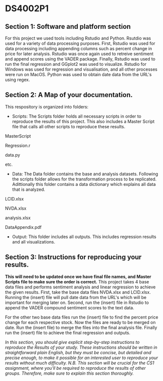 # DS4002P1
## Section 1: Software and platform section
For this project we used tools including Rstudio and Python. Rsutdio was used for a variety of data processing purposes. First, Rstudio was used for data processing including appending columns such as percent change in price for later analysis. Rstudio was once again used to retreive sentiment and append scores using the VADER package. Finally, Rstudio was used to run the final regression and GGplot2 was used to visualize. Rstudio for Windows was used for regression and visualisation, and all other processes were run on MacOS. Python was used to obtain date data from the URL's using regex.
## Section 2: A Map of your documentation.
This respository is organized into folders:
- Scripts:
The Scripts folder holds all necessary scripts in order to reproduce the results of this project. This also includes a Master Script file that calls all other scripts to reproduce these results.

MasterScript

Regression.r

data.py

etc.
- Data:
The Data folder contains the base and analysis datasets. Following the scripts folder allows for the transformation process to be replicated. Adittionally this folder contains a data dictionary which explains all data that is analyzed.

LCID.xlsx

NVDA.xlsx

analysis.xlsx

DataAppendix.pdf

- Output:
  This folder includes all outputs. This includes regression results and all visualizations.
  
## Section 3: Instructions for reproducing your results. 
**This will need to be updated once we have final file names, and Master Scripts file to make sure the order is correct.**
This project takes 4 base data files and performs sentiment analysis and linear regression to achieve the given results. First, take the base data files NVDA.xlsx and LCID.xlsx. Running the (insert) file will pull date data from the URL's which will be important for merging later on. Second, run the (insert) file in Rstudio to append the VADER compound sentiment scores to the text data. 

For the other two base data files run the (insert) file to find the percent price change for each respective stock. Now the files are ready to be merged on date. Run the (insert file) to merge the files into the final analysis file. Finally run the (insert) file to achieve the final regression and outputs. 


*In this section, you should give explicit step-by-step instructions to reproduce the Results of your study. These instructions should be written in straightforward plain English, but they must be concise, but detailed and precise enough, to make it possible for an interested user to reproduce your results without much difficulty. N.B. This section will be crucial for the CS1 assignment, where you'll be required to reproduce the results of other groups. Therefore, make sure to explain this section thoroughly.*
